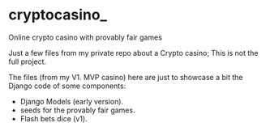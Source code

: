 # cryptocasino_
Online crypto casino with provably fair games


Just a few files from my private repo about a Crypto casino;  This is not the full project.

The files (from my V1. MVP casino) here are just to showcase a bit the Django code of some components:
- Django Models (early version).
- seeds for the provably fair games.
- Flash bets dice (v1).




